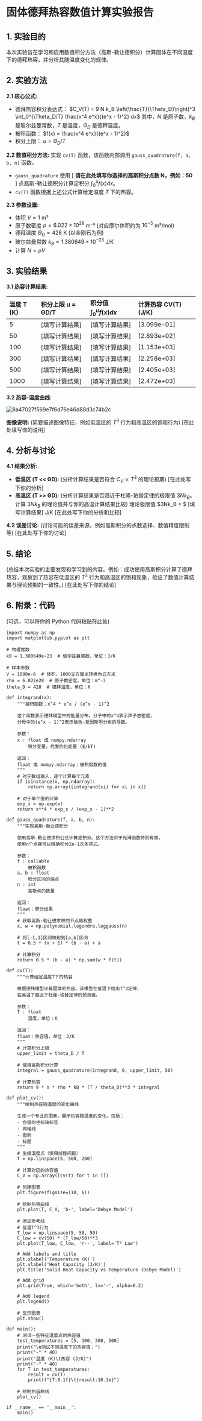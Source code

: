 # 固体德拜热容数值计算实验报告

## 1. 实验目的

本次实验旨在学习和应用数值积分方法（高斯-勒让德积分）计算固体在不同温度下的德拜热容，并分析其随温度变化的规律。

## 2. 实验方法

**2.1 核心公式:**
*   德拜热容积分表达式：
    $C_V(T) = 9 N k_B \left(\frac{T}{\Theta_D}\right)^3 \int_0^{\Theta_D/T} \frac{x^4 e^x}{(e^x - 1)^2} dx$
    其中，$N$ 是原子数，$k_B$ 是玻尔兹曼常数，$T$ 是温度，$\Theta_D$ 是德拜温度。
*   被积函数： $f(x) = \frac{x^4 e^x}{(e^x - 1)^2}$
*   积分上限： $u = \Theta_D / T$

**2.2 数值积分方法:**
实现 `cv(T)` 函数，该函数内部调用 `gauss_quadrature(f, a, b, n)` 函数。
*   `gauss_quadrature` 使用 [ **请在此处填写你选择的高斯积分点数 N，例如：50** ] 点高斯-勒让德积分计算定积分 $\int_0^u f(x) dx$。
*   `cv(T)` 函数根据上述公式计算给定温度 $T$ 下的热容。

**2.3 参数设置:**
*   体积 $V = 1$ m³
*   原子数密度 $\rho = 6.022 \times 10^{28}$ m⁻³ (对应摩尔体积约为 $10^{-5}$ m³/mol)
*   德拜温度 $\Theta_D = 428$ K (以金刚石为例)
*   玻尔兹曼常数 $k_B = 1.380649 \times 10^{-23}$ J/K
*   计算 $N = \rho V$

## 3. 实验结果

**3.1 热容计算结果:**

| 温度 T (K) | 积分上限 u = ΘD/T | 积分值 $\int_0^u f(x) dx$ | 计算热容 CV(T) (J/K) |
| :--------- | :---------------- | :------------------------ | :------------------- |
| 5          | [填写计算结果]    | [填写计算结果]            | [3.099e-01]       |
| 50         | [填写计算结果]    | [填写计算结果]            | [2.893e+02]       |
| 100        | [填写计算结果]    | [填写计算结果]            | [1.153e+03]       |
| 300        | [填写计算结果]    | [填写计算结果]            | [2.258e+03]       |
| 500        | [填写计算结果]    | [填写计算结果]            | [2.405e+03]       |
| 1000       | [填写计算结果]    | [填写计算结果]            | [2.472e+03]       |

**3.2 热容-温度曲线:**

![8a47027f569e7f6d76e46d88d3c74b2c](https://github.com/user-attachments/assets/3a2ee03a-34a3-4380-9dee-59d40644ba98)


**图像说明:** (简要描述图像特征，例如低温区的 $T^3$ 行为和高温区的饱和行为)
[在此处填写你的说明]

## 4. 分析与讨论

**4.1 结果分析:**
*   **低温区 (T << ΘD):** (分析计算结果是否符合 $C_V \propto T^3$ 的理论预期)
    [在此处写下你的分析]
*   **高温区 (T >> ΘD):** (分析计算结果是否趋近于杜隆-珀替定律的极限值 $3Nk_B$。计算 $3Nk_B$ 的理论值并与你的高温计算结果比较)
    理论极限值 $3Nk_B = $ [填写计算结果] J/K
    [在此处写下你的分析和比较]

**4.2 误差讨论:**
(讨论可能的误差来源，例如高斯积分的点数选择、数值精度限制等)
[在此处写下你的讨论]

## 5. 结论

(总结本次实验的主要发现和学习到的内容。例如：成功使用高斯积分计算了德拜热容，观察到了热容在低温区的 $T^3$ 行为和高温区的饱和现象，验证了数值计算结果与理论预期的一致性。)
[在此处写下你的结论]

## 6. 附录：代码

(可选，可以将你的 Python 代码粘贴在此处)

```
import numpy as np
import matplotlib.pyplot as plt

# 物理常数
kB = 1.380649e-23  # 玻尔兹曼常数，单位：J/K

# 样本参数
V = 1000e-6  # 体积，1000立方厘米转换为立方米
rho = 6.022e28  # 原子数密度，单位：m^-3
theta_D = 428  # 德拜温度，单位：K

def integrand(x):
    """被积函数：x^4 * e^x / (e^x - 1)^2
    
    这个函数表示德拜模型中的能量分布。分子中的x^4表示声子态密度，
    分母中的(e^x - 1)^2表示玻色-爱因斯坦分布的导数。
    
    参数：
    x : float 或 numpy.ndarray
        积分变量，代表约化能量 (E/kT)
    
    返回：
    float 或 numpy.ndarray：被积函数的值
    """
    # 对于数组输入，逐个计算每个元素
    if isinstance(x, np.ndarray):
        return np.array([integrand(xi) for xi in x])
    
    # 对于单个值的计算
    exp_x = np.exp(x)
    return x**4 * exp_x / (exp_x - 1)**2

def gauss_quadrature(f, a, b, n):
    """实现高斯-勒让德积分
    
    使用高斯-勒让德求积公式计算定积分。这个方法对于光滑函数特别有效，
    使用n个点就可以精确积分2n-1次多项式。
    
    参数：
    f : callable
        被积函数
    a, b : float
        积分区间的端点
    n : int
        高斯点的数量
    
    返回：
    float：积分结果
    """
    # 获取高斯-勒让德求积的节点和权重
    x, w = np.polynomial.legendre.leggauss(n)
    
    # 将[-1,1]区间映射到[a,b]区间
    t = 0.5 * (x + 1) * (b - a) + a
    
    # 计算积分
    return 0.5 * (b - a) * np.sum(w * f(t))

def cv(T):
    """计算给定温度T下的热容
    
    根据德拜模型计算固体的热容。该模型在低温下给出T^3定律，
    在高温下趋近于杜隆-珀替定律的预测值。
    
    参数：
    T : float
        温度，单位：K
    
    返回：
    float：热容值，单位：J/K
    """
    # 计算积分上限
    upper_limit = theta_D / T
    
    # 使用高斯积分计算
    integral = gauss_quadrature(integrand, 0, upper_limit, 50)
    
    # 计算热容
    return 9 * V * rho * kB * (T / theta_D)**3 * integral

def plot_cv():
    """绘制热容随温度的变化曲线
    
    生成一个专业的图表，展示热容随温度的变化。包括：
    - 合适的坐标轴标签
    - 网格线
    - 图例
    - 标题
    """
    # 生成温度点（使用线性间距）
    T = np.linspace(5, 500, 200)
    
    # 计算对应的热容值
    C_V = np.array([cv(t) for t in T])
    
    # 创建图表
    plt.figure(figsize=(10, 6))
    
    # 绘制热容曲线
    plt.plot(T, C_V, 'b-', label='Debye Model')
    
    # 添加参考线
    # 低温T^3行为
    T_low = np.linspace(5, 50, 50)
    C_low = cv(50) * (T_low/50)**3
    plt.plot(T_low, C_low, 'r--', label='T³ Law')
    
    # Add labels and title
    plt.xlabel('Temperature (K)')
    plt.ylabel('Heat Capacity (J/K)')
    plt.title('Solid Heat Capacity vs Temperature (Debye Model)')
    
    # Add grid
    plt.grid(True, which='both', ls='-', alpha=0.2)
    
    # Add legend
    plt.legend()
    
    # 显示图表
    plt.show()

def main():
    # 测试一些特征温度点的热容值
    test_temperatures = [5, 100, 300, 500]
    print("\n测试不同温度下的热容值：")
    print("-" * 40)
    print("温度 (K)\t热容 (J/K)")
    print("-" * 40)
    for T in test_temperatures:
        result = cv(T)
        print(f"{T:8.1f}\t{result:10.3e}")
    
    # 绘制热容曲线
    plot_cv()

if __name__ == '__main__':
    main()
```
